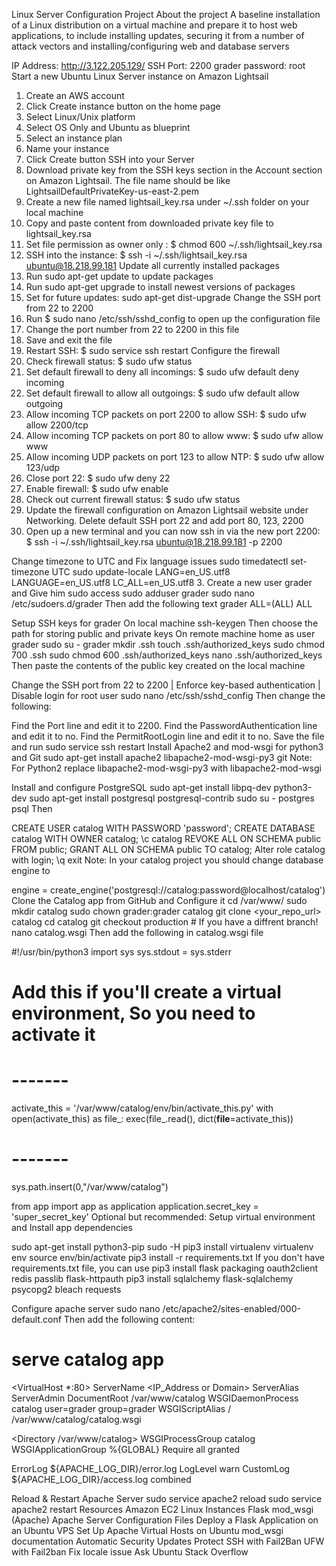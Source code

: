 Linux Server Configuration Project
About the project
A baseline installation of a Linux distribution on a virtual machine and prepare it to host web applications, to include installing updates, securing it from a number of attack vectors and installing/configuring web and database servers

IP Address: http://3.122.205.129/
SSH Port: 2200
grader password: root
Start a new Ubuntu Linux Server instance on Amazon Lightsail
1.	Create an AWS account
2.	Click Create instance button on the home page
3.	Select Linux/Unix platform
4.	Select OS Only and Ubuntu as blueprint
5.	Select an instance plan
6.	Name your instance
7.	Click Create button
SSH into your Server
1.	Download private key from the SSH keys section in the Account section on Amazon Lightsail. The file name should be like LightsailDefaultPrivateKey-us-east-2.pem
2.	Create a new file named lightsail_key.rsa under ~/.ssh folder on your local machine
3.	Copy and paste content from downloaded private key file to lightsail_key.rsa
4.	Set file permission as owner only : $ chmod 600 ~/.ssh/lightsail_key.rsa
5.	SSH into the instance: $ ssh -i ~/.ssh/lightsail_key.rsa ubuntu@18.218.99.181
Update all currently installed packages
1.	Run sudo apt-get update to update packages
2.	Run sudo apt-get upgrade to install newest versions of packages
3.	Set for future updates: sudo apt-get dist-upgrade
Change the SSH port from 22 to 2200
1.	Run $ sudo nano /etc/ssh/sshd_config to open up the configuration file
2.	Change the port number from 22 to 2200 in this file
3.	Save and exit the file
4.	Restart SSH: $ sudo service ssh restart
Configure the firewall
1.	Check firewall status: $ sudo ufw status
2.	Set default firewall to deny all incomings: $ sudo ufw default deny incoming
3.	Set default firewall to allow all outgoings: $ sudo ufw default allow outgoing
4.	Allow incoming TCP packets on port 2200 to allow SSH: $ sudo ufw allow 2200/tcp
5.	Allow incoming TCP packets on port 80 to allow www: $ sudo ufw allow www
6.	Allow incoming UDP packets on port 123 to allow NTP: $ sudo ufw allow 123/udp
7.	Close port 22: $ sudo ufw deny 22
8.	Enable firewall: $ sudo ufw enable
9.	Check out current firewall status: $ sudo ufw status
10.	Update the firewall configuration on Amazon Lightsail website under Networking. Delete default SSH port 22 and add port 80, 123, 2200
11.	Open up a new terminal and you can now ssh in via the new port 2200: $ ssh -i ~/.ssh/lightsail_key.rsa ubuntu@18.218.99.181 -p 2200

 Change timezone to UTC and Fix language issues
sudo timedatectl set-timezone UTC
sudo update-locale LANG=en_US.utf8 LANGUAGE=en_US.utf8 LC_ALL=en_US.utf8
3. Create a new user grader and Give him sudo access
sudo adduser grader
sudo nano /etc/sudoers.d/grader 
Then add the following text grader ALL=(ALL) ALL

Setup SSH keys for grader
On local machine ssh-keygen Then choose the path for storing public and private keys
On remote machine home as user grader
sudo su - grader
mkdir .ssh
touch .ssh/authorized_keys 
sudo chmod 700 .ssh
sudo chmod 600 .ssh/authorized_keys 
nano .ssh/authorized_keys 
Then paste the contents of the public key created on the local machine

Change the SSH port from 22 to 2200 | Enforce key-based authentication | Disable login for root user
sudo nano /etc/ssh/sshd_config
Then change the following:

Find the Port line and edit it to 2200.
Find the PasswordAuthentication line and edit it to no.
Find the PermitRootLogin line and edit it to no.
Save the file and run sudo service ssh restart
Install Apache2 and mod-wsgi for python3 and Git
sudo apt-get install apache2 libapache2-mod-wsgi-py3 git
Note: For Python2 replace libapache2-mod-wsgi-py3 with libapache2-mod-wsgi

Install and configure PostgreSQL
sudo apt-get install libpq-dev python3-dev
sudo apt-get install postgresql postgresql-contrib
sudo su - postgres
psql
Then

CREATE USER catalog WITH PASSWORD 'password';
CREATE DATABASE catalog WITH OWNER catalog;
\c catalog
REVOKE ALL ON SCHEMA public FROM public;
GRANT ALL ON SCHEMA public TO catalog;
Alter role catalog with login;
\q
exit
Note: In your catalog project you should change database engine to

engine = create_engine('postgresql://catalog:password@localhost/catalog')
Clone the Catalog app from GitHub and Configure it
cd /var/www/
sudo mkdir catalog
sudo chown grader:grader catalog
git clone <your_repo_url> catalog
cd catalog
git checkout production # If you have a diffrent branch!
nano catalog.wsgi
Then add the following in catalog.wsgi file

#!/usr/bin/python3
import sys
sys.stdout = sys.stderr

# Add this if you'll create a virtual environment, So you need to activate it
# -------
activate_this = '/var/www/catalog/env/bin/activate_this.py'
with open(activate_this) as file_:
    exec(file_.read(), dict(__file__=activate_this))
# -------

sys.path.insert(0,"/var/www/catalog")

from app import app as application
application.secret_key = 'super_secret_key'
Optional but recommended: Setup virtual environment and Install app dependencies

sudo apt-get install python3-pip
sudo -H pip3 install virtualenv
virtualenv env
source env/bin/activate
pip3 install -r requirements.txt
If you don't have requirements.txt file, you can use
pip3 install flask packaging oauth2client redis passlib flask-httpauth
pip3 install sqlalchemy flask-sqlalchemy psycopg2 bleach requests

Configure apache server
sudo nano /etc/apache2/sites-enabled/000-default.conf
Then add the following content:

# serve catalog app
<VirtualHost *:80>
  ServerName <IP_Address or Domain>
  ServerAlias <DNS>
  ServerAdmin <Email>
  DocumentRoot /var/www/catalog
  WSGIDaemonProcess catalog user=grader group=grader
  WSGIScriptAlias / /var/www/catalog/catalog.wsgi

  <Directory /var/www/catalog>
    WSGIProcessGroup catalog
    WSGIApplicationGroup %{GLOBAL}
    Require all granted
  </Directory>

  ErrorLog ${APACHE_LOG_DIR}/error.log
  LogLevel warn
  CustomLog ${APACHE_LOG_DIR}/access.log combined
</VirtualHost>

 Reload & Restart Apache Server
sudo service apache2 reload
sudo service apache2 restart
Resources
Amazon EC2 Linux Instances
Flask mod_wsgi (Apache)
Apache Server Configuration Files
Deploy a Flask Application on an Ubuntu VPS
Set Up Apache Virtual Hosts on Ubuntu
mod_wsgi documentation
Automatic Security Updates
Protect SSH with Fail2Ban
UFW with Fail2ban
Fix locale issue
Ask Ubuntu
Stack Overflow

